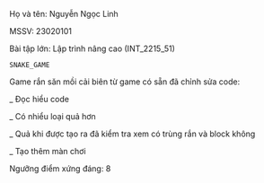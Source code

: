 Họ và tên: Nguyễn Ngọc Linh

MSSV: 23020101

Bài tập lớn: Lập trình nâng cao (INT_2215_51)

    SNAKE_GAME
    
Game rắn săn mồi cải biên từ game có sẵn đã chỉnh sửa code:

_ Đọc hiểu code 

_ Có nhiểu loại quả hơn

_ Quả khi được tạo ra đã kiểm tra xem có trùng rắn và block không

_ Tạo thêm màn chơi

Ngưỡng điểm xứng đáng: 8
